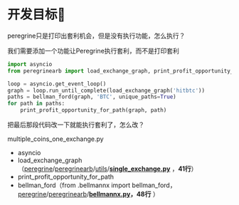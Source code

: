 # 开发目标🚩

peregrine只是打印出套利机会，但是没有执行功能，怎么执行？

我们需要添加一个功能让Peregrine执行套利，而不是打印套利

```python
import asyncio
from peregrinearb import load_exchange_graph, print_profit_opportunity_for_path, bellman_ford

loop = asyncio.get_event_loop()
graph = loop.run_until_complete(load_exchange_graph('hitbtc'))
paths = bellman_ford(graph, 'BTC', unique_paths=True)
for path in paths:
    print_profit_opportunity_for_path(graph, path)
```

把最后那段代码改一下就能执行套利了，怎么改？

multiple\_coins\_one\_exchange.py

* asyncio
* load\_exchange\_graph（[peregrine](https://github.com/wardbradt/peregrine/tree/58f160a15bea2b26a4c9353d9a10fdc878f00f74)/[peregrinearb](https://github.com/wardbradt/peregrine/tree/58f160a15bea2b26a4c9353d9a10fdc878f00f74/peregrinearb)/[utils](https://github.com/wardbradt/peregrine/tree/58f160a15bea2b26a4c9353d9a10fdc878f00f74/peregrinearb/utils)/[**single\_exchange.py**](https://github.com/wardbradt/peregrine/blob/58f160a15bea2b26a4c9353d9a10fdc878f00f74/peregrinearb/utils/single_exchange.py) ，**41行**）
* print\_profit\_opportunity\_for\_path
* bellman\_ford（from .bellmannx import bellman\_ford，[peregrine](https://github.com/wardbradt/peregrine/tree/58f160a15bea2b26a4c9353d9a10fdc878f00f74)/[peregrinearb](https://github.com/wardbradt/peregrine/tree/58f160a15bea2b26a4c9353d9a10fdc878f00f74/peregrinearb)/[**bellmannx.py**](https://github.com/wardbradt/peregrine/blob/58f160a15bea2b26a4c9353d9a10fdc878f00f74/peregrinearb/bellmannx.py)**，48行** ）

